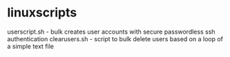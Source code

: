 # linuxscripts

userscript.sh - bulk creates user accounts with secure passwordless ssh authentication 
clearusers.sh - script to bulk delete users based on a loop of a simple text file
